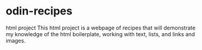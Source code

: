 # odin-recipes
html project
This html project is a webpage of recipes that will demonstrate my knowledge of the html boilerplate, working with text, lists, and links and images.